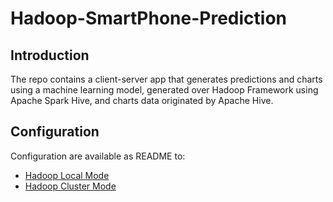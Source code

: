 # Hadoop-SmartPhone-Prediction

## Introduction
The repo contains a client-server app that generates predictions and charts using a machine learning model, generated over Hadoop Framework using Apache Spark Hive, and charts data originated by Apache Hive.

## Configuration

Configuration are available as README to:
* [Hadoop Local Mode](https://github.com/Arcaici/Hadoop-SmartPhone-Prediction/blob/main/local)
* [Hadoop Cluster Mode](https://github.com/Arcaici/Hadoop-SmartPhone-Prediction/tree/main/cluster)

